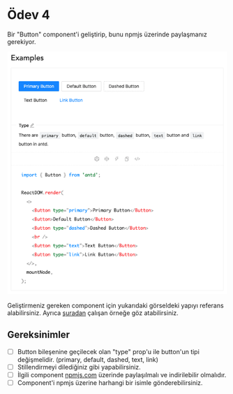 # Ödev 4

Bir "Button" component'i geliştirip, bunu npmjs üzerinde paylaşmanız gerekiyor.

![preview](./preview.png)

Geliştirmeniz gereken component için yukarıdaki görseldeki yapıyı referans alabilirsiniz.
Ayrıca [şuradan](https://ant.design/components/button/) çalışan örneğe göz atabilirsiniz.

## Gereksinimler
- [ ] Button bileşenine geçilecek olan "type" prop'u ile button'un tipi değişmelidir. (primary, default, dashed, text, link)
- [ ] Stillendirmeyi dilediğiniz gibi yapabilirsiniz.
- [ ] İlgili component [npmjs.com](npmjs.com) üzerinde paylaşılmalı ve indirilebilir olmalıdır.
- [ ] Component'i npmjs üzerine harhangi bir isimle gönderebilirsiniz.